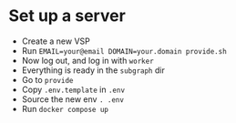 # Set up a server

- Create a new VSP
- Run `EMAIL=your@email DOMAIN=your.domain provide.sh`
- Now log out, and log in with `worker`
- Everything is ready in the `subgraph` dir
- Go to `provide`
- Copy `.env.template` in `.env`
- Source the new env `. .env`
- Run `docker compose up`
